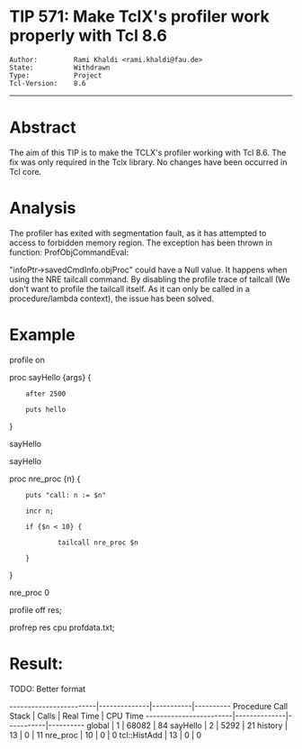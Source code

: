 # TIP 571: Make TclX's profiler work properly with Tcl 8.6
	Author:         Rami Khaldi <rami.khaldi@fau.de>
	State:          Withdrawn
	Type:           Project
	Tcl-Version:    8.6
-----

# Abstract

The aim of this TIP is to make the TCLX's profiler working with Tcl 8.6. The fix was only required in the Tclx library. No changes have been occurred in Tcl core.

# Analysis

The profiler has exited with segmentation fault, as it has attempted to access to forbidden memory region. The exception has been thrown in function: ProfObjCommandEval:

"infoPtr->savedCmdInfo.objProc" could have a Null value. It happens when using the NRE tailcall command. By disabling the profile trace of tailcall (We don't want to profile the tailcall itself. As it can only be called in a procedure/lambda context), the issue has been solved.

# Example

profile on

proc sayHello {args} {

        after 2500

        puts hello

}

sayHello

sayHello


proc nre_proc {n} {

        puts "call: n := $n"

        incr n;

        if {$n < 10} {

                tailcall nre_proc $n

        }

}

nre_proc 0

profile off res;

profrep res cpu profdata.txt;

# Result:

TODO: Better format

------------------------|--------------|-----------|----------
Procedure Call Stack    |      Calls   | Real Time |  CPU Time
------------------------|--------------|-----------|----------
 global                 |          1   |     68082 |        84
sayHello                |          2   |      5292 |        21
history                 |         13   |         0 |        11
nre_proc                |         10   |         0 |         0
tcl::HistAdd            |         13   |         0 |         0



